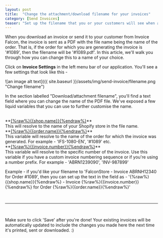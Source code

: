 ```yaml
---
layout: post
title:  "Change the attachment/download filename for your invoices"
category: [Send Invoices]
teaser: "Set up the filename that you or your customers will see when an invoice is downloaded/sent."
---
```


When you download an invoice or send it to your customer from Invoice Falcon, the invoice is sent as a PDF with the file name being the name of the order. That is, if the order for which you are generating the invoice is '#1089', then the filename will be '#1089.pdf'. In this article, we'll walk you through how you can change this to a name of your choice.

Click on **Invoice Settings** in the left menu bar of our application. You'll see a few settings that look like this -

![an image alt text]({{ site.baseurl }}/assets/img/send-invoice/filename.png "Change filename")

In the section labelled "Download/attachment filename", you'll find a text field where you can change the name of the PDF file. We've exposed a few liquid variables that you can use to further customise the name.

<br/>
**<u>{%raw%}{{shop.name}}{%endraw%}</u>**
<br/>
This will resolve to the name of your Shopify store in the file name.


<br/>
**<u>{%raw%}{{order.name}}{%endraw%}</u>**
<br/>
This variable will resolve to the name of the order for which the invoice was generated. For example - 'IFS-1080-EN', '#1089' etc.

<br/>
**<u>{%raw%}{{invoice.number}}{%endraw%}</u>**
<br/>
This variable will resolve to the specific number of the invoice. Use this variable if you have a custom invoice numbering sequence or if you're using a number prefix. For example - 'ABRN1239090', 'INV-987899'

<br/>

Example - if you'd like your filename to 'FalconStore - Invoice ABRNH12340 for Order #1089', then you can set up the text in the field as - '{%raw%}{{shop.name}}{%endraw%} - Invoice {%raw%}{{invoice.number}}{%endraw%} for Order {%raw%}{{order.name}}{%endraw%}'

<br/>
<hr/>
<br/>

Make sure to click 'Save' after you're done! Your existing invoices will be automatically updated to include the changes you made here the next time it's printed, sent or downloaded. :)
